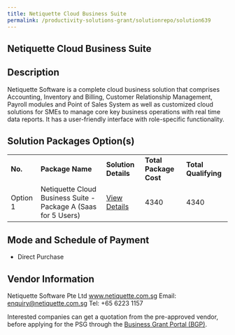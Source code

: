 ```yaml
---
title: Netiquette Cloud Business Suite
permalink: /productivity-solutions-grant/solutionrepo/solution639
---
```


## Netiquette Cloud Business Suite

## Description

Netiquette Software is a complete cloud business solution that comprises Accounting, Inventory and Billing, Customer Relationship Management, Payroll modules and Point of Sales System as well as customized cloud solutions for SMEs to manage core key business operations with real time data reports. It has a user-friendly interface with role-specific functionality. 

## Solution Packages Option(s)

<table>
<tr>
<td><b>No.</b></td>
<td><b>Package Name</b></td>
<td><b>Solution Details</b></td>
<td><b>Total Package Cost</b></td>
<td><b>Total Qualifying</b></td>
</tr>
<tr>
<td>Option 1</td>
<td>Netiquette Cloud Business Suite - Package A (Saas for 5 Users)</td>
<td><a href='https://www.gobusiness.gov.sg/images/psg/Netiquette_Annex_3_Part_1.pdf'>View Details</a></td>
<td>4340</td>
<td>4340</td>
</tr>
</table>

## Mode and Schedule of Payment

 - Direct Purchase

## Vendor Information

 Netiquette Software Pte Ltd
www.netiquette.com.sg
Email: enquiry@netiquette.com.sg
Tel: +65 6223 1157

Interested companies can get a quotation from the pre-approved vendor, before applying for the PSG through the <a href='https://www.businessgrants.gov.sg/'>Business Grant Portal (BGP)</a>.

<script src="/jquery/resize-tables.js"></script>
